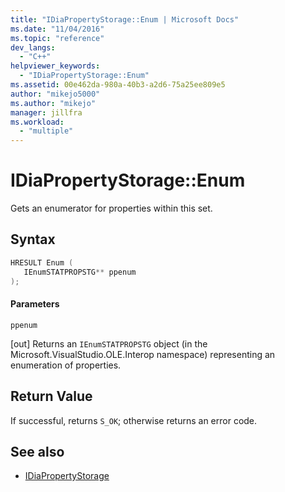 ```yaml
---
title: "IDiaPropertyStorage::Enum | Microsoft Docs"
ms.date: "11/04/2016"
ms.topic: "reference"
dev_langs:
  - "C++"
helpviewer_keywords:
  - "IDiaPropertyStorage::Enum"
ms.assetid: 00e462da-980a-40b3-a2d6-75a25ee809e5
author: "mikejo5000"
ms.author: "mikejo"
manager: jillfra
ms.workload:
  - "multiple"
---
```

# IDiaPropertyStorage::Enum
Gets an enumerator for properties within this set.

## Syntax

```C++
HRESULT Enum ( 
   IEnumSTATPROPSTG** ppenum
);
```

#### Parameters
 `ppenum`

[out] Returns an `IEnumSTATPROPSTG` object (in the Microsoft.VisualStudio.OLE.Interop namespace) representing an enumeration of properties.

## Return Value
 If successful, returns `S_OK`; otherwise returns an error code.

## See also
- [IDiaPropertyStorage](../../debugger/debug-interface-access/idiapropertystorage.md)